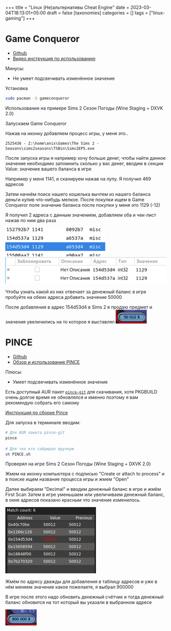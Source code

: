 +++
title = "Linux (Не)альтернативы Cheat Engine"
date = 2023-03-04T18:13:01+05:00
draft = false
[taxonomies]
categories = []
tags = ["linux-gaming"]
+++

# Game Conqueror

- [Github](https://github.com/scanmem/scanmem/tree/main/gui)
- [Видео инструкция по использованию](https://www.youtube.com/watch?v=xBGCjtdfaq0)

Минусы:

- Не умеет подсвечивать изменённое значение

Установка

```bash
sudo pacman -S gameconqueror
```

Использование на примере Sims 2 Сезон Погоды (Wine Staging + DXVK 2.0)

Запускаем Game Conqueror

Нажав на иконку добавляем процесс игры, у меня это..

```
2525436 - Z:\home\anix\Games\The Sims 2 - Seasons\sims2seasons\TSBin\Sims2EP5.exe
```

После запуска игры я например хочу больше денег, чтобы найти данное значение необходимо запомнить сколько у вас денег, вводим в секции Value: значение вашего баланса в игре

Например у меня 1141, и сканируем нажав на лупу. Я получил 469 адресов

Затем начнём поиск нашего кошелька вычтем из нашего баланса деньги купив что-нибудь мелкое. После покупки ищем в Game Conqueror поле значение баланса после покупки у меня это 1129 (-12)

Я получил 2 адреса с данным значением, добавляем оба и чек-лист нажав по ним два раза

![](/images/linux-alternative-cheat-engine/1671552591.png)
![](/images/linux-alternative-cheat-engine/1671552562.png)

Чтобы узнать какой из них отвечает за денежный баланс в игре пробуйте на обеих адреса добавить значение 50000

После добавления в адрес 154d53d4 в Sims 2 я продаю предмет и значения увеличились на то которое я выставлял
![](/images/linux-alternative-cheat-engine/changed-value.png)

# PINCE

- [Github](https://github.com/korcankaraokcu/PINCE)
- [Обзор и использование PINCE](https://www.youtube.com/watch?v=hUPvk2ejYTk)

Плюсы:

- Умеет подсвечивать изменённое значение

Есть доступный AUR пакет [`pince-git`](https://aur.archlinux.org/packages/pince-git) для скачивания, хотя PKGBUILD очень долгое время не обновлялся и именно поэтому я вам рекомендую собрать его самому

[Инструкция по сборке Pince](https://github.com/korcankaraokcu/PINCE#installing)

Для запуска в терминале вводим:

```bash
# Для AUR пакета pince-git
pince

# Для тех кто собрирал вручную
sh PINCE.sh
```

Проверял на игре Sims 2 Сезон Погоды (Wine Staging + DXVK 2.0)

Жмем на иконку компьютера с подписью "Create or attach to process" и в поиске ищем название процесса игры и жмем "Open"

Далее выбираем "Decimal" и вводим денежный баланс в игре и жмём First Scan
Затем в игре уменьшаем или увеличиваем денежный баланс, в окне адресов показано красным что значение изменилось.

![](/images/linux-alternative-cheat-engine/1671555558.png)

Жмём по адресу дважды для добавления в таблицу адресов и уже в нём меняем значение какое пожелаете, я выбрал 900000

В игре после этого надо обновить денежный счётчик и тогда денежный баланс обновится на тот который вы указали в выбранном адресе

![](/images/linux-alternative-cheat-engine/1671556150.png)

